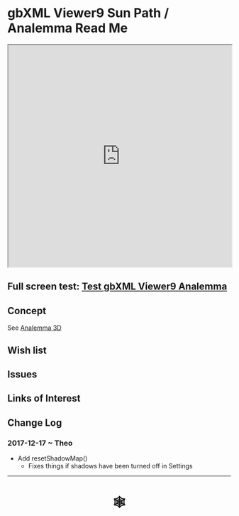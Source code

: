 <span style=display:none; >[You are now in a GitHub source code view - click this link to view Read Me file as a web page](http://www.ladybug.tools/spider/index.html#gbxml-viewer/r9/gbxml-viewer9-07-analemma/README.md "View file as a web page." ) </span>

# gbXML Viewer9 Sun Path / Analemma Read Me


<iframe class=iframeReadMe src=http://www.ladybug.tools/spider/gbxml-viewer/r9/gbxml-viewer9-07-analemma/test-gbxml-viewer9-analemma.html width=100% height=500px >Iframes are not displayed on github.com</iframe>


## Full screen test: [Test gbXML Viewer9 Analemma]( http://www.ladybug.tools/spider/gbxml-viewer/r9/gbxml-viewer9-07-analemma/test-gbxml-viewer9-analemma.html )




## Concept

See [Analemma 3D]( http://www.ladybug.tools/spider/index.html#analemma3d/README.md )


## Wish list



## Issues



## Links of Interest



## Change Log


### 2017-12-17 ~ Theo

* Add resetShadowMap()
	* Fixes things if shadows have been turned off in Settings


***


# <center title="hello!" ><a href=javascript:window.scrollTo(0,0); style=text-decoration:none; > &#x1f578; </a></center>



